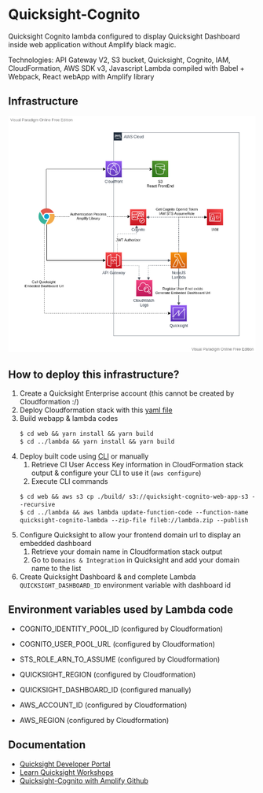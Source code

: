 # Quicksight-Cognito

Quicksight Cognito lambda configured to display Quicksight Dashboard inside web application without Amplify black magic.

Technologies: API Gateway V2, S3 bucket, Quicksight, Cognito, IAM, CloudFormation, AWS SDK v3, Javascript Lambda compiled with Babel + Webpack, React webApp with Amplify library

## Infrastructure

![Infrastructure](./assets/Quicksight-Cognito.png)

## How to deploy this infrastructure?

1. Create a Quicksight Enterprise account (this cannot be created by Cloudformation :/) 
1. Deploy Cloudformation stack with this [yaml file](./quicksight-cognito-cloudformation.yml)
1. Build webapp & lambda codes
   ```
   $ cd web && yarn install && yarn build
   $ cd ../lambda && yarn install && yarn build
   ```
1. Deploy built code using [CLI](https://aws.amazon.com/fr/cli/) or manually
    1. Retrieve CI User Access Key information in CloudFormation stack output & configure your CLI to use it (`aws configure`)
    1. Execute CLI commands
    ```
    $ cd web && aws s3 cp ./build/ s3://quicksight-cognito-web-app-s3 --recursive
    $ cd ../lambda && aws lambda update-function-code --function-name quicksight-cognito-lambda --zip-file fileb://lambda.zip --publish
    ``` 
1. Configure Quicksight to allow your frontend domain url to display an embedded dashboard
    1. Retrieve your domain name in Cloudformation stack output
    1. Go to `Domains & Integration` in Quicksight and add your domain name to the list
1. Create Quicksight Dashboard & and complete Lambda `QUICKSIGHT_DASHBOARD_ID` environment variable with dashboard id 

## Environment variables used by Lambda code

- COGNITO_IDENTITY_POOL_ID (configured by Cloudformation)
- COGNITO_USER_POOL_URL (configured by Cloudformation)

- STS_ROLE_ARN_TO_ASSUME (configured by Cloudformation)

- QUICKSIGHT_REGION (configured by Cloudformation)
- QUICKSIGHT_DASHBOARD_ID (configured manually)

- AWS_ACCOUNT_ID (configured by Cloudformation)
- AWS_REGION (configured by Cloudformation)

## Documentation

* [Quicksight Developer Portal](https://www.developer.quicksight.aws/)
* [Learn Quicksight Workshops](https://learnquicksight.workshop.aws/en/dashboard-embedding.html)
* [Quicksight-Cognito with Amplify Github](https://github.com/aurbac/amplify-quicksight-dashboard-embedded)
